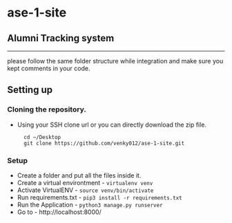 # ase-1-site
## Alumni Tracking system
------------
please follow the same folder structure while integration and make sure you kept comments in your code.

Setting up
------------

### Cloning the repository.

- Using your SSH clone url or you can directly download the zip file. 

		cd ~/Desktop
		git clone https://github.com/venky012/ase-1-site.git

### Setup
- Create a folder and put all the files inside it.
- Create a virtual environtment - `virtualenv venv`
- Activate VirtualENV - `source venv/bin/activate`
- Run requirements.txt - `pip3 install -r requirements.txt`
- Run the Application - `python3 manage.py runserver`
- Go to - http://localhost:8000/
